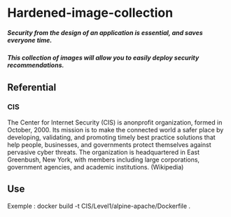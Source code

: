 # Hardened-image-collection

##### Security from the design of an application is essential, and saves everyone time.

##### This collection of images will allow you to easily deploy security recommendations.

## Referential

### CIS
The Center for Internet Security (CIS) is anonprofit organization, formed in October, 2000. Its mission is to make the connected world a safer place by developing, validating, and promoting timely best practice solutions that help people, businesses, and governments protect themselves against pervasive cyber threats. The organization is headquartered in East Greenbush, New York, with members including large corporations, government agencies, and academic institutions. (Wikipedia)

## Use

Exemple : 
docker build -t CIS/Level1/alpine-apache/Dockerfile .
